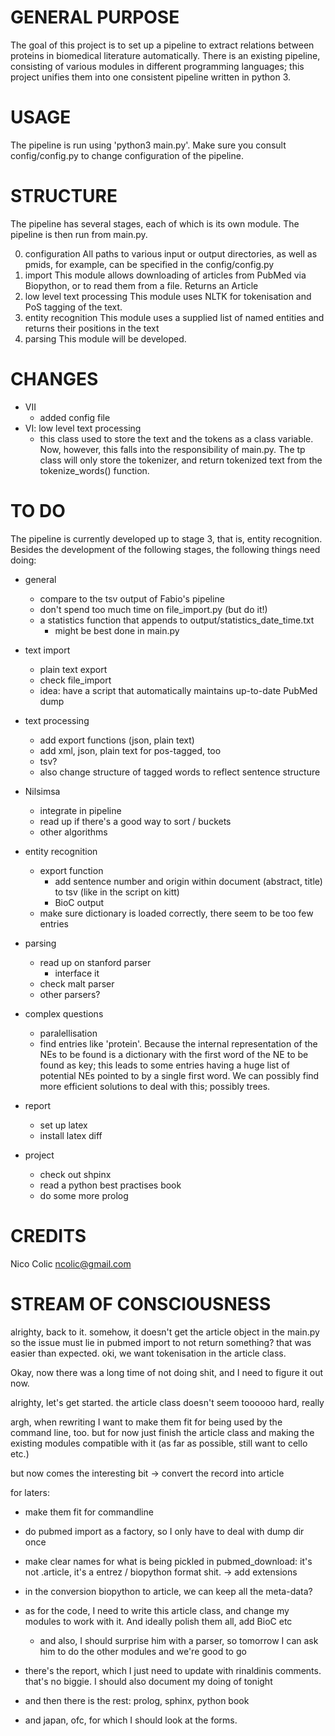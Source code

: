 GENERAL PURPOSE
===============
The goal of this project is to set up a pipeline to extract relations between proteins in biomedical literature automatically. There is an existing pipeline, consisting of various modules in different programming languages; this project unifies them into one consistent pipeline written in python 3.

USAGE
=====
The pipeline is run using 'python3 main.py'. Make sure you consult config/config.py to change configuration of the pipeline.


STRUCTURE
=========
The pipeline has several stages, each of which is its own module. The pipeline is then run from main.py.

0. configuration
	All paths to various input or output directories, as well as pmids, for example, can be specified in the config/config.py
1. import
	This module allows downloading of articles from PubMed via Biopython, or to read them from a file. Returns an Article
2. low level text processing
	This module uses NLTK for tokenisation and PoS tagging of the text.
3. entity recognition
	This module uses a supplied list of named entities and returns their positions in the text
4. parsing
	This module will be developed.

CHANGES
=======
* VII
	* added config file
* VI: low level text processing
	* this class used to store the text and the tokens as a class variable. Now, however, this falls into the responsibility of main.py. The tp class will only store the tokenizer, and return tokenized text from the tokenize_words() function.


TO DO
=====
The pipeline is currently developed up to stage 3, that is, entity recognition. Besides the development of the following stages, the following things need doing:

* general
	* compare to the tsv output of Fabio's pipeline
	* don't spend too much time on file_import.py (but do it!)
	* a statistics function that appends to output/statistics_date_time.txt
		* might be best done in main.py

* text import
	* plain text export
	* check file_import
	* idea: have a script that automatically maintains up-to-date PubMed dump
	
* text processing
	* add export functions (json, plain text)
	* add xml, json, plain text for pos-tagged, too
	* tsv?
	* also change structure of tagged words to reflect sentence structure
	
* Nilsimsa
	* integrate in pipeline
	* read up if there's a good way to sort / buckets
	* other algorithms
	
* entity recognition
	* export function
		* add sentence number and origin within document (abstract, title) to tsv (like in the script on kitt)
		* BioC output
	* make sure dictionary is loaded correctly, there seem to be too few entries
	
* parsing
	* read up on stanford parser
		* interface it
	* check malt parser
	* other parsers?
	
* complex questions
	* paralellisation
	* find entries like 'protein'. Because the internal representation of the NEs to be found is a dictionary with the first word of the NE to be found as key; this leads to some entries having a huge list of potential NEs pointed to by a single first word. We can possibly find more efficient solutions to deal with this; possibly trees.

* report
	* set up latex
	* install latex diff
	
* project
	* check out shpinx
	* read a python best practises book
	* do some more prolog


CREDITS
=======
Nico Colic
ncolic@gmail.com

STREAM OF CONSCIOUSNESS
=======================

alrighty, back to it. somehow, it doesn't get the article object in the main.py
so the issue must lie in pubmed import to not return something?
 that was easier than expected.
 oki, we want tokenisation in the article class.



Okay, now there was a long time of not doing shit, and I need to figure it out now. 




alrighty, let's get started. the article class doesn't seem toooooo hard, really


argh, when rewriting I want to make them fit for being used by the command line, too. but for now just finish the article class and making the existing modules compatible with it (as far as possible, still want to cello etc.)

but now comes the interesting bit -> convert the record into article





for laters:
* make them fit for commandline
* do pubmed import as a factory, so I only have to deal with dump dir once
* make clear names for what is being pickled in pubmed_download: it's not .article, it's a entrez / biopython format shit. -> add extensions
* in the conversion biopython to article, we can keep all the meta-data?




* as for the code, I need to write this article class, and change my modules to work with it. And ideally polish them all, add BioC etc
	* and also, I should surprise him with a parser, so tomorrow I can ask him to do the other modules and we're good to go


* there's the report, which I just need to update with rinaldinis comments. that's no biggie. I should also document my doing of tonight

* and then there is the rest: prolog, sphinx, python book
* and japan, ofc, for which I should look at the forms.
